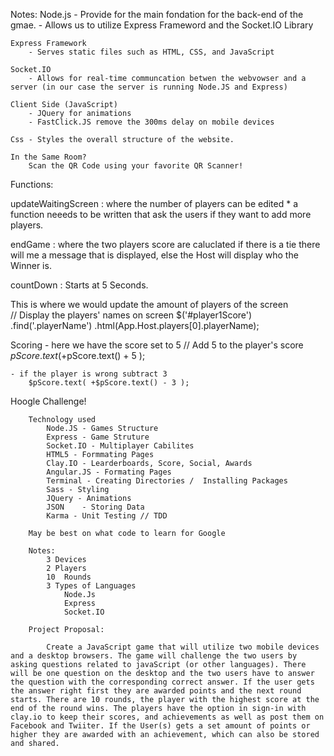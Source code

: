 Notes: 
	Node.js
		- Provide for the main fondation for the back-end of the gmae. 
		- Allows us to utilize Express Frameword and the Socket.IO Library

	Express Framework
		- Serves static files such as HTML, CSS, and JavaScript

	Socket.IO
		- Allows for real-time communcation betwen the webvowser and a server (in our case the server is running Node.JS and Express)

	Client Side (JavaScript)
		- JQuery for animations 
		- FastClick.JS remove the 300ms delay on mobile devices

	Css - Styles the overall structure of the website.

	In the Same Room?
		Scan the QR Code using your favorite QR Scanner!

Functions:

 updateWaitingScreen : where the number of players can be edited * a function neeeds to be written that ask the users if they want to add more players. 

 endGame : where the two players score are caluclated
 	if there is a tie there will me a message that is displayed, else the Host will display who the Winner is. 

 countDown : 
 	Starts at 5 Seconds. 


 This is where we would update the amount of players of the screen  
 		// Display the players' names on screen
                $('#player1Score')
                    .find('.playerName')
                    .html(App.Host.players[0].playerName);

  Scoring
  	- here we have the score set to 5
  		// Add 5 to the player's score
                        $pScore.text( +$pScore.text() + 5 );

    - if the player is wrong subtract 3
   		$pScore.text( +$pScore.text() - 3 );

Hoogle Challenge!

		Technology used
			Node.JS - Games Structure
			Express - Game Struture 
			Socket.IO - Multiplayer Cabilites
			HTML5 - Formmating Pages
			Clay.IO - Learderboards, Score, Social, Awards
			Angular.JS - Formating Pages
			Terminal - Creating Directories /  Installing Packages
			Sass - Styling
			JQuery - Animations
			JSON	- Storing Data
			Karma - Unit Testing // TDD
			
		May be best on what code to learn for Google

		Notes:
			3 Devices
			2 Players
			10  Rounds
			3 Types of Languages
				Node.Js
				Express
				Socket.IO

		Project Proposal:

			Create a JavaScript game that will utilize two mobile devices and a desktop browsers. The game will challenge the two users by asking questions related to javaScript (or other languages). There will be one question on the desktop and the two users have to answer the question with the corresponding correct answer. If the user gets the answer right first they are awarded points and the next round starts. There are 10 rounds, the player with the highest score at the end of the round wins. The players have the option in sign-in with clay.io to keep their scores, and achievements as well as post them on Facebook and Twiiter. If the User(s) gets a set amount of points or higher they are awarded with an achievement, which can also be stored and shared. 